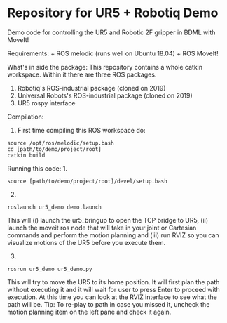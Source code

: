 # Repository for UR5 + Robotiq Demo
Demo code for controlling the UR5 and Robotic 2F gripper in BDML with MoveIt!

Requirements:
    + ROS melodic (runs well on Ubuntu 18.04)
    + ROS MoveIt!

What's in side the package:
This repository contains a whole catkin workspace. Within it there are three
ROS packages.
1. Robotiq's ROS-industrial package (cloned on 2019) 
2. Universal Robots's ROS-industrial package (cloned on 2019) 
3. UR5 rospy interface

Compilation:
1. First time compiling this ROS workspace do:
```console
source /opt/ros/melodic/setup.bash
cd [path/to/demo/project/root]
catkin build
```

Running this code:
1. 
```console 
source [path/to/demo/project/root]/devel/setup.bash
```

2. 
```console 
roslaunch ur5_demo demo.launch
```
This will (i) launch the ur5_bringup to open the TCP bridge to UR5, (ii) launch
the moveit ros node that will take in your joint or Cartesian commands and
perform the motion planning and (iii) run RVIZ so you can visualize motions of
the UR5 before you execute them.

3.
```console 
rosrun ur5_demo ur5_demo.py
```
This will try to move the UR5 to its home position. It will first plan the path
without executing it and it will wait for user to press Enter to proceed with
execution. At this time you can look at the RVIZ interface to see what the path
will be. Tip: To re-play to path in case you missed it, uncheck the motion planning
item on the left pane and check it again.
